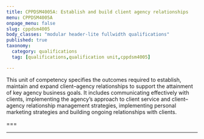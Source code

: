```yaml
---
title: CPPDSM4005A: Establish and build client agency relationships
menu: CPPDSM4005A
onpage_menu: false
slug: cppdsm4005
body_classes: "modular header-lite fullwidth qualifications"
published: true
taxonomy:
  category: qualifications
  tag: [qualifications,qualification unit,cppdsm4005]

---
```


This unit of competency specifies the outcomes required to establish, maintain and expand client–agency relationships to support the attainment of key agency business goals. It includes communicating effectively with clients, implementing the agency’s approach to client service and client–agency relationship management strategies, implementing personal marketing strategies and building ongoing relationships with clients.

===

---
